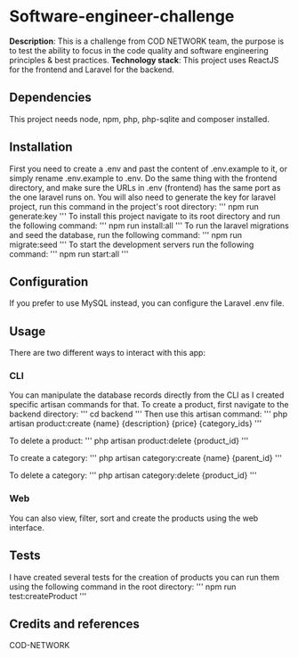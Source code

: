 # Software-engineer-challenge

**Description**:  This is a challenge from COD NETWORK team, the purpose is to test the ability to focus in the code quality and software engineering principles & best practices.
**Technology stack**: This project uses ReactJS for the frontend and Laravel for the backend.

## Dependencies

This project needs node, npm, php, php-sqlite and composer installed.


## Installation

First you need to create a .env and past the content of .env.example to it, or simply rename .env.example to .env.
Do the same thing with the frontend directory, and make sure the URLs in .env (frontend) has the same port as the one laravel runs on.
You will also need to generate the key for laravel project, run this command in the project's root directory:
'''
npm run generate:key
'''
To install this project navigate to its root directory and run the following command:
'''
npm run install:all
'''
To run the laravel migrations and seed the database, run the following command:
'''
npm run migrate:seed
'''
To start the development servers run the following command:
'''
npm run start:all
'''

## Configuration

If you prefer to use MySQL instead, you can configure the Laravel .env file.

## Usage

There are two different ways to interact with this app:

### CLI

You can manipulate the database records directly from the CLI as I created specific artisan commands for that.
To create a product, first navigate to the backend directory:
'''
cd backend
'''
Then use this artisan command:
'''
php artisan product:create {name} {description} {price} {category_ids}
'''

To delete a product:
'''
php artisan product:delete {product_id}
'''

To create a category:
'''
php artisan category:create {name} {parent_id}
'''

To delete a category:
'''
php artisan category:delete {product_id}
'''

### Web

You can also view, filter, sort and create the products using the web interface.

## Tests

I have created several tests for the creation of products you can run them using the following command in the root directory:
'''
npm run test:createProduct
'''

## Credits and references
COD-NETWORK